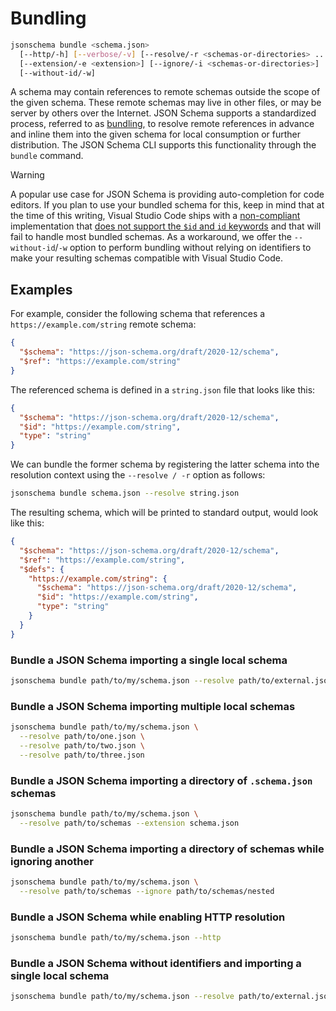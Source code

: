 Bundling
========

```sh
jsonschema bundle <schema.json>
  [--http/-h] [--verbose/-v] [--resolve/-r <schemas-or-directories> ...]
  [--extension/-e <extension>] [--ignore/-i <schemas-or-directories>]
  [--without-id/-w]
```

A schema may contain references to remote schemas outside the scope of the
given schema. These remote schemas may live in other files, or may be server by
others over the Internet. JSON Schema supports a standardized process, referred
to as
[bundling](https://json-schema.org/blog/posts/bundling-json-schema-compound-documents),
to resolve remote references in advance and inline them into the given schema
for local consumption or further distribution.  The JSON Schema CLI supports
this functionality through the `bundle` command.

> [!WARNING]
> A popular use case for JSON Schema is providing auto-completion for code
> editors. If you plan to use your bundled schema for this, keep in mind that
> at the time of this writing, Visual Studio Code ships with a
> [non-compliant](https://bowtie.report/#/implementations/ts-vscode-json-languageservice)
> implementation that [does not support the `$id` and `id`
> keywords](https://github.com/microsoft/vscode-json-languageservice/issues/224)
> and that will fail to handle most bundled schemas. As a workaround, we offer
> the `--without-id`/`-w` option to perform bundling without relying on
> identifiers to make your resulting schemas compatible with Visual Studio
> Code.

Examples
--------

For example, consider the following schema that references a
`https://example.com/string` remote schema:

```json
{
  "$schema": "https://json-schema.org/draft/2020-12/schema",
  "$ref": "https://example.com/string"
}
```

The referenced schema is defined in a `string.json` file that looks like this:

```json
{
  "$schema": "https://json-schema.org/draft/2020-12/schema",
  "$id": "https://example.com/string",
  "type": "string"
}
```

We can bundle the former schema by registering the latter schema into the
resolution context using the `--resolve / -r` option as follows:

```sh
jsonschema bundle schema.json --resolve string.json
```

The resulting schema, which will be printed to standard output, would look like
this:

```json
{
  "$schema": "https://json-schema.org/draft/2020-12/schema",
  "$ref": "https://example.com/string",
  "$defs": {
    "https://example.com/string": {
      "$schema": "https://json-schema.org/draft/2020-12/schema",
      "$id": "https://example.com/string",
      "type": "string"
    }
  }
}
```

### Bundle a JSON Schema importing a single local schema

```sh
jsonschema bundle path/to/my/schema.json --resolve path/to/external.json
```

### Bundle a JSON Schema importing multiple local schemas

```sh
jsonschema bundle path/to/my/schema.json \
  --resolve path/to/one.json \
  --resolve path/to/two.json \
  --resolve path/to/three.json
```

### Bundle a JSON Schema importing a directory of `.schema.json` schemas

```sh
jsonschema bundle path/to/my/schema.json \
  --resolve path/to/schemas --extension schema.json
```

### Bundle a JSON Schema importing a directory of schemas while ignoring another

```sh
jsonschema bundle path/to/my/schema.json \
  --resolve path/to/schemas --ignore path/to/schemas/nested
```

### Bundle a JSON Schema while enabling HTTP resolution

```sh
jsonschema bundle path/to/my/schema.json --http
```

### Bundle a JSON Schema without identifiers and importing a single local schema

```sh
jsonschema bundle path/to/my/schema.json --resolve path/to/external.json --without-id
```
